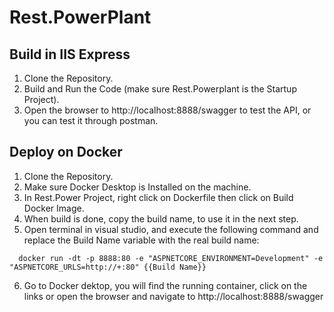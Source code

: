 # Rest.PowerPlant

## Build in IIS Express
1. Clone the Repository.
2. Build and Run the Code (make sure Rest.Powerplant is the Startup Project).
3. Open the browser to http://localhost:8888/swagger to test the API, or you can test it through postman.

## Deploy on Docker
1. Clone the Repository.
2. Make sure Docker Desktop is Installed on the machine.
3. In Rest.Power Project, right click on Dockerfile then click on Build Docker Image.
4. When build is done, copy the build name, to use it in the next step.
5. Open terminal in visual studio, and execute the following command and replace the Build Name variable with the real build name: 
```
  docker run -dt -p 8888:80 -e "ASPNETCORE_ENVIRONMENT=Development" -e "ASPNETCORE_URLS=http://+:80" {{Build Name}}
```
6. Go to Docker dektop, you will find the running container, click on the links or open the browser and navigate to http://localhost:8888/swagger
